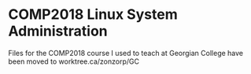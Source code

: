 # COMP2018 Linux System Administration

Files for the COMP2018 course I used to teach at Georgian College have been moved to worktree.ca/zonzorp/GC
